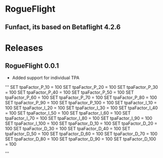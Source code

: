 # RogueFlight

## Funfact, its based on Betaflight 4.2.6

# Releases

## RogueFlight 0.0.1
- Added support for individual TPA

'''
SET tpaFactor_P_10 = 100
SET tpaFactor_P_20 = 100
SET tpaFactor_P_30 = 100
SET tpaFactor_P_40 = 100
SET tpaFactor_P_50 = 100
SET tpaFactor_P_60 = 100
SET tpaFactor_P_70 = 100
SET tpaFactor_P_80 = 100
SET tpaFactor_P_90 = 100
SET tpaFactor_P_100 = 100
SET tpaFactor_I_10 = 100
SET tpaFactor_I_20 = 100
SET tpaFactor_I_30 = 100
SET tpaFactor_I_40 = 100
SET tpaFactor_I_50 = 100
SET tpaFactor_I_60 = 100
SET tpaFactor_I_70 = 100
SET tpaFactor_I_80 = 100
SET tpaFactor_I_90 = 100
SET tpaFactor_I_100 = 100
SET tpaFactor_D_10 = 100
SET tpaFactor_D_20 = 100
SET tpaFactor_D_30 = 100
SET tpaFactor_D_40 = 100
SET tpaFactor_D_50 = 100
SET tpaFactor_D_60 = 100
SET tpaFactor_D_70 = 100
SET tpaFactor_D_80 = 100
SET tpaFactor_D_90 = 100
SET tpaFactor_D_100 = 100

'''
